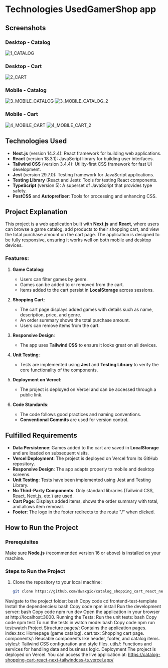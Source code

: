 # Technologies UsedGamerShop app

## Screenshots

### Desktop - Catalog
![1_CATALOG](./public/repo-images/1_CATALOG.png)

### Desktop - Cart
![2_CART](./public/repo-images/2_CART.png)

### Mobile - Catalog
![3_MOBILE_CATALOG](./public/repo-images/3_MOBILE_CATALOG.png)
![3_MOBILE_CATALOG_2](./public/repo-images/3_MOBILE_CATALOG_2.png)

### Mobile - Cart
![4_MOBILE_CART](./public/repo-images/4_MOBILE_CART.png)
![4_MOBILE_CART_2](./public/repo-images/4_MOBILE_CART_2.png)


## Technologies Used

- **Next.js** (version 14.2.4): React framework for building web applications.
- **React** (version 18.3.1): JavaScript library for building user interfaces.
- **Tailwind CSS** (version 3.4.4): Utility-first CSS framework for fast UI development.
- **Jest** (version 29.7.0): Testing framework for JavaScript applications.
- **Testing Library** (React and Jest): Tools for testing React components.
- **TypeScript** (version 5): A superset of JavaScript that provides type safety.
- **PostCSS** and **Autoprefixer**: Tools for processing and enhancing CSS.

## Project Explanation

This project is a web application built with **Next.js** and **React**, where users can browse a game catalog, add products to their shopping cart, and view the total purchase amount on the cart page. The application is designed to be fully responsive, ensuring it works well on both mobile and desktop devices.

### Features:
1. **Game Catalog**:
   - Users can filter games by genre.
   - Games can be added to or removed from the cart.
   - Items added to the cart persist in **LocalStorage** across sessions.

2. **Shopping Cart**:
   - The cart page displays added games with details such as name, description, price, and genre.
   - An order summary shows the total purchase amount.
   - Users can remove items from the cart.

3. **Responsive Design**:
   - The app uses **Tailwind CSS** to ensure it looks great on all devices.

4. **Unit Testing**:
   - Tests are implemented using **Jest** and **Testing Library** to verify the core functionality of the components.

5. **Deployment on Vercel**:
   - The project is deployed on Vercel and can be accessed through a public link.

6. **Code Standards**:
   - The code follows good practices and naming conventions.
   - **Conventional Commits** are used for version control.

## Fulfilled Requirements

- **Data Persistence**: Games added to the cart are saved in **LocalStorage** and are loaded on subsequent visits.
- **Vercel Deployment**: The project is deployed on Vercel from its GitHub repository.
- **Responsive Design**: The app adapts properly to mobile and desktop screens.
- **Unit Testing**: Tests have been implemented using Jest and Testing Library.
- **No Third-Party Components**: Only standard libraries (Tailwind CSS, React, Next.js, etc.) are used.
- **Cart Page**: Displays added items, shows the order summary with total, and allows item removal.
- **Footer**: The logo in the footer redirects to the route "/" when clicked.

## How to Run the Project

### Prerequisites

Make sure **Node.js** (recommended version 16 or above) is installed on your machine.

### Steps to Run the Project

1. Clone the repository to your local machine:
   ```bash
   git clone https://github.com/dwaxgio/catalog_shopping_cart_react_next_tailwindcss_ts
Navigate to the project folder:
bash
Copy code
cd frontend-test-template
Install the dependencies:
bash
Copy code
npm install
Run the development server:
bash
Copy code
npm run dev
Open the application in your browser at http://localhost:3000.
Running the Tests:
Run the unit tests:
bash
Copy code
npm test
To run the tests in watch mode:
bash
Copy code
npm run test:watch
Project Structure
pages/: Contains the application pages.
index.tsx: Homepage (game catalog).
cart.tsx: Shopping cart page.
components/: Reusable components like header, footer, and catalog items.
styles/: Tailwind CSS configuration and style files.
utils/: Functions and services for handling data and business logic.
Deployment
The project is deployed on Vercel. You can access the live application at: https://catalog-shopping-cart-react-next-tailwindcss-ts.vercel.app/



